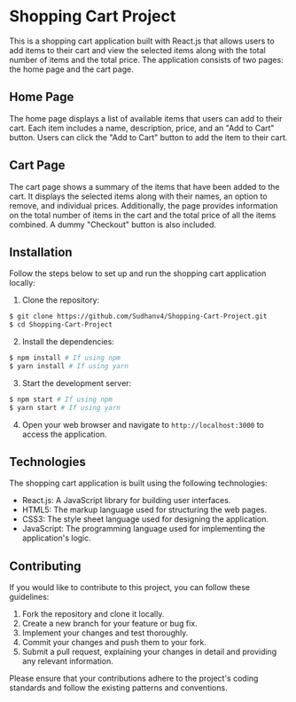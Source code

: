 # Shopping Cart Project

This is a shopping cart application built with React.js that allows users to add items to their cart and view the selected items along with the total number of items and the total price. The application consists of two pages: the home page and the cart page.

## Home Page

The home page displays a list of available items that users can add to their cart. Each item includes a name, description, price, and an "Add to Cart" button. Users can click the "Add to Cart" button to add the item to their cart.

## Cart Page

The cart page shows a summary of the items that have been added to the cart. It displays the selected items along with their names, an option to remove, and individual prices. Additionally, the page provides information on the total number of items in the cart and the total price of all the items combined. A dummy "Checkout" button is also included.

## Installation

Follow the steps below to set up and run the shopping cart application locally:

1. Clone the repository:

```bash
$ git clone https://github.com/Sudhanv4/Shopping-Cart-Project.git
$ cd Shopping-Cart-Project
```

2. Install the dependencies:

```bash
$ npm install # If using npm
$ yarn install # If using yarn
```

3. Start the development server:

```bash
$ npm start # If using npm
$ yarn start # If using yarn
```

4. Open your web browser and navigate to `http://localhost:3000` to access the application.

## Technologies

The shopping cart application is built using the following technologies:

- React.js: A JavaScript library for building user interfaces.
- HTML5: The markup language used for structuring the web pages.
- CSS3: The style sheet language used for designing the application.
- JavaScript: The programming language used for implementing the application's logic.

## Contributing

If you would like to contribute to this project, you can follow these guidelines:

1. Fork the repository and clone it locally.
2. Create a new branch for your feature or bug fix.
3. Implement your changes and test thoroughly.
4. Commit your changes and push them to your fork.
5. Submit a pull request, explaining your changes in detail and providing any relevant information.

Please ensure that your contributions adhere to the project's coding standards and follow the existing patterns and conventions.

